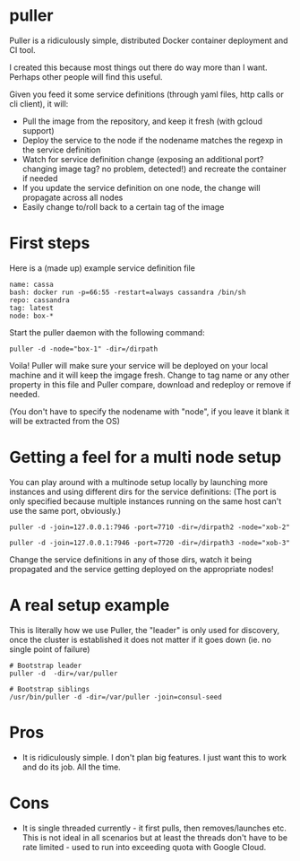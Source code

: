 puller
===

Puller is a ridiculously simple, distributed Docker container deployment and CI tool. 

I created this because most things out there do way more than I want.
Perhaps other people will find this useful.

Given you feed it some service definitions (through yaml files, http calls or cli client), it will:

- Pull the image from the repository, and keep it fresh (with gcloud support)
- Deploy the service to the node if the nodename matches the regexp in the service definition
- Watch for service definition change (exposing an additional port? changing image tag? no problem, detected!) and recreate the container if needed
- If you update the service definition on one node, the change will propagate across all nodes
- Easily change to/roll back to a certain tag of the image

First steps
=====

Here is a (made up) example service definition file

``` 
name: cassa
bash: docker run -p=66:55 -restart=always cassandra /bin/sh
repo: cassandra
tag: latest
node: box-*
```

Start the puller daemon with the following command:

```
puller -d -node="box-1" -dir=/dirpath
```

Voila! Puller will make sure your service will be deployed on your local machine and it will keep the imgage fresh. Change to tag name or any other property in this file and Puller compare, download and redeploy or remove if needed.

(You don't have to specify the nodename with "node", if you leave it blank it will be extracted from the OS)

Getting a feel for a multi node setup
=====

You can play around with a multinode setup locally by launching more instances and using different dirs for the service definitions:
(The port is only specified because multiple instances running on the same host can't use the same port, obviously.)

```
puller -d -join=127.0.0.1:7946 -port=7710 -dir=/dirpath2 -node="xob-2"
```

```
puller -d -join=127.0.0.1:7946 -port=7720 -dir=/dirpath3 -node="xob-3"
```

Change the service definitions in any of those dirs, watch it being propagated and the service getting deployed on the appropriate nodes!

A real setup example
=====

This is literally how we use Puller, the "leader" is only used for discovery, once the cluster is established it does not matter if it goes down (ie. no single point of failure)

```
# Bootstrap leader
puller -d  -dir=/var/puller

# Bootstrap siblings
/usr/bin/puller -d -dir=/var/puller -join=consul-seed
```

Pros
=====

- It is ridiculously simple. I don't plan big features. I just want this to work and do its job. All the time.

Cons
=====

- It is single threaded currently - it first pulls, then removes/launches etc. This is not ideal in all scenarios but at least the threads don't have to be rate limited - used to run into exceeding quota with Google Cloud.
